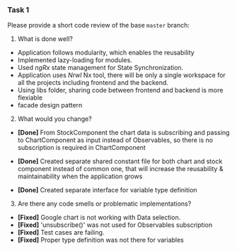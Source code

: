 ### Task 1

Please provide a short code review of the base `master` branch:

1. What is done well?

- Application follows modularity, which enables the reusability
- Implemented lazy-loading for modules.
- Used _ngRx_ state management for State Synchronization.
- Application uses _Nrwl_ Nx tool, there will be only a single workspace for all the projects including frontend and the backend.
- Using libs folder, sharing code between frontend and backend is more flexiable
- facade design pattern

2. What would you change?

- **[Done]** From StockComponent the chart data is subscribing and passing to ChartComponent as input instead of Observables, so there is no subscription is required in ChartComponent

- **[Done]** Created separate shared constant file for both chart and stock component instead of common one, that will increase the reusability & maintainability when the application grows

- **[Done]** Created separate interface for variable type definition

3. Are there any code smells or problematic implementations?

- **[Fixed]** Google chart is not working with Data selection.
- **[Fixed]** 'unsubscribe()' was not used for Observables subscription
- **[Fixed]** Test cases are failing.
- **[Fixed]** Proper type definition was not there for variables
